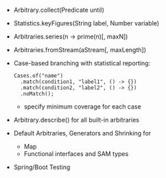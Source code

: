 - Arbitrary.collect(Predicate<T> until)

- Statistics.keyFigures(String label, Number variable)

- Arbitraries.series(n -> prime(n)[, maxN])

- Arbitraries.fromStream(aStream[, maxLength])

- Case-based branching with statistical reporting:

  ```
  Cases.of("name")
    .match(condition1, "label1", () -> {})
    .match(condition2, "label2", () -> {})
    .noMatch();
  ``` 
  
  - specify minimum coverage for each case
  
- Arbitrary.describe() for all built-in arbitraries

- Default Arbitraries, Generators and Shrinking for
  - Map
  - Functional interfaces and SAM types

- Spring/Boot Testing

